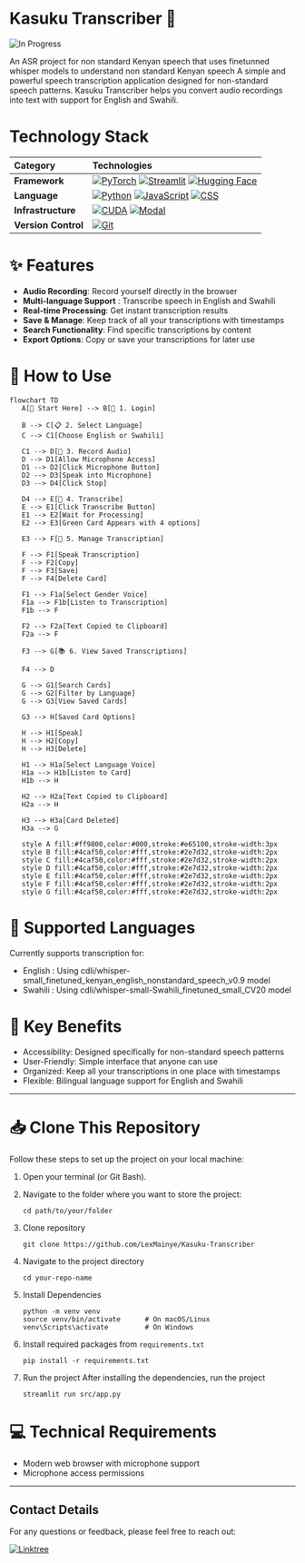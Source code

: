 # Kasuku Transcriber 🦜

![In Progress](https://img.shields.io/badge/Status-In%20Progress-green?style=for-the-badge&logo=wrench&logoColor=white)

An ASR project for non standard Kenyan speech that uses finetunned whisper models to understand non standard Kenyan speech 
A simple and powerful speech transcription application designed for non-standard speech patterns. Kasuku Transcriber helps you convert audio recordings into text with support for English and Swahili.

# Technology Stack

| Category | Technologies |
| :--- | :--- |
| **Framework** | [![PyTorch](https://img.shields.io/badge/PyTorch-EE4C2C?style=for-the-badge&logo=pytorch&logoColor=white)](https://pytorch.org) [![Streamlit](https://img.shields.io/badge/Streamlit-FF4B4B?style=for-the-badge&logo=Streamlit&logoColor=white)](https://streamlit.io) [![Hugging Face](https://img.shields.io/badge/Hugging_Face-FFD21E?style=for-the-badge&logo=huggingface&logoColor=black)](https://huggingface.co/transformers) |
| **Language** | [![Python](https://img.shields.io/badge/Python-3776AB?style=for-the-badge&logo=python&logoColor=white)](https://www.python.org) [![JavaScript](https://img.shields.io/badge/JavaScript-F7DF1E?style=for-the-badge&logo=javascript&logoColor=black)](https://developer.mozilla.org/en-US/docs/Web/JavaScript) [![CSS](https://img.shields.io/badge/CSS-1572B6?style=for-the-badge&logo=css3&logoColor=white)](https://developer.mozilla.org/en-US/docs/Web/CSS) |
| **Infrastructure** | [![CUDA](https://img.shields.io/badge/CUDA-76B900?style=for-the-badge&logo=nvidia&logoColor=white)](https://developer.nvidia.com/cuda-zone) [![Modal](https://img.shields.io/badge/Modal-22C55E?style=for-the-badge&logo=modal&logoColor=white)](https://modal.com) |
| **Version Control** | [![Git](https://img.shields.io/badge/Git-F05032?style=for-the-badge&logo=git&logoColor=white)](https://git-scm.com) |


# ✨ Features

* **Audio Recording**: Record yourself directly in the browser
* **Multi-language Support** : Transcribe speech in English and Swahili
* **Real-time Processing**: Get instant transcription results
* **Save & Manage**: Keep track of all your transcriptions with timestamps
* **Search Functionality**: Find specific transcriptions by content
* **Export Options**: Copy or save your transcriptions for later use

# 🚀 How to Use
```mermaid
flowchart TD
   A[🚀 Start Here] --> B[🔐 1. Login]
   
   B --> C[📋 2. Select Language]
   C --> C1[Choose English or Swahili]

   C1 --> D[🎤 3. Record Audio]
   D --> D1[Allow Microphone Access]
   D1 --> D2[Click Microphone Button]
   D2 --> D3[Speak into Microphone]
   D3 --> D4[Click Stop]

   D4 --> E[📝 4. Transcribe]
   E --> E1[Click Transcribe Button]
   E1 --> E2[Wait for Processing]
   E2 --> E3[Green Card Appears with 4 options]

   E3 --> F[💾 5. Manage Transcription]

   F --> F1[Speak Transcription]
   F --> F2[Copy]
   F --> F3[Save]
   F --> F4[Delete Card]

   F1 --> F1a[Select Gender Voice]
   F1a --> F1b[Listen to Transcription]
   F1b --> F

   F2 --> F2a[Text Copied to Clipboard]
   F2a --> F

   F3 --> G[📚 6. View Saved Transcriptions]

   F4 --> D

   G --> G1[Search Cards]
   G --> G2[Filter by Language]
   G --> G3[View Saved Cards]

   G3 --> H[Saved Card Options]

   H --> H1[Speak]
   H --> H2[Copy]
   H --> H3[Delete]

   H1 --> H1a[Select Language Voice]
   H1a --> H1b[Listen to Card]
   H1b --> H

   H2 --> H2a[Text Copied to Clipboard]
   H2a --> H

   H3 --> H3a[Card Deleted]
   H3a --> G

   style A fill:#ff9800,color:#000,stroke:#e65100,stroke-width:3px
   style B fill:#4caf50,color:#fff,stroke:#2e7d32,stroke-width:2px
   style C fill:#4caf50,color:#fff,stroke:#2e7d32,stroke-width:2px
   style D fill:#4caf50,color:#fff,stroke:#2e7d32,stroke-width:2px
   style E fill:#4caf50,color:#fff,stroke:#2e7d32,stroke-width:2px
   style F fill:#4caf50,color:#fff,stroke:#2e7d32,stroke-width:2px
   style G fill:#4caf50,color:#fff,stroke:#2e7d32,stroke-width:2px
```

# 💬 Supported Languages 
Currently supports transcription for:

* English : Using cdli/whisper-small_finetuned_kenyan_english_nonstandard_speech_v0.9 model
* Swahili : Using cdli/whisper-small-Swahili_finetuned_small_CV20 model

# 🎯 Key Benefits

* Accessibility: Designed specifically for non-standard speech patterns
* User-Friendly: Simple interface that anyone can use
* Organized: Keep all your transcriptions in one place with timestamps
* Flexible: Bilingual language support for English and Swahili

---

# 📥 Clone This Repository

Follow these steps to set up the project on your local machine:

1. Open your terminal (or Git Bash).
   
2. Navigate to the folder where you want to store the project:
   ```
   cd path/to/your/folder
   ```

3. Clone repository
   ```
   git clone https://github.com/LexMainye/Kasuku-Transcriber
    ```
   
4.  Navigate to the project directory

    ```
    cd your-repo-name
    ```

5.  Install Dependencies

    ```
    python -m venv venv
    source venv/bin/activate      # On macOS/Linux
    venv\Scripts\activate         # On Windows
    ```
6. Install required packages from `requirements.txt`

   ```
   pip install -r requirements.txt
   ```

7. Run the project
   After installing the dependencies, run the project
   
   ```
   streamlit run src/app.py
   ```

# 💻 Technical Requirements

* Modern web browser with microphone support
* Microphone access permissions

---

## Contact Details

For any questions or feedback, please feel free to reach out:

[![Linktree](https://img.shields.io/badge/-Linktree-39E09B?style=for-the-badge&logo=linktree&logoColor=white)](https://linktr.ee/mainye)


